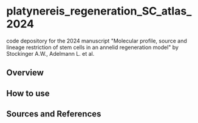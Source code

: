 # platynereis_regeneration_SC_atlas_2024

code depository for the 2024 manuscript "Molecular profile, source and lineage restriction of stem cells in an annelid regeneration model" by Stockinger A.W., Adelmann L. et al.

## Overview

## How to use

## Sources and References

